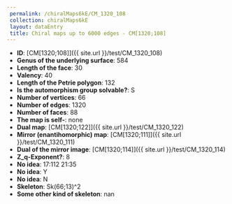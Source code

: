 ```yaml
--- 
 permalink: /chiralMaps6kE/CM_1320_108 
 collection: chiralMaps6kE
 layout: dataEntry
 title: Chiral maps up to 6000 edges - CM[1320;108]
---
```


- **ID**: [CM[1320;108]]({{ site.url }}/test/CM_1320_108)
- **Genus of the underlying surface**: 584
- **Length of the face**: 30
- **Valency**: 40
- **Length of the Petrie polygon**: 132
- **Is the automorphism group solvable?**: S
- **Number of vertices**: 66
- **Number of edges**: 1320
- **Number of faces**: 88
- **The map is self-**: none
- **Dual map**: [CM[1320;122]]({{ site.url }}/test/CM_1320_122)
- **Mirror (enantihomorphic) map**: [CM[1320;111]]({{ site.url }}/test/CM_1320_111)
- **Dual of the mirror image**: [CM[1320;114]]({{ site.url }}/test/CM_1320_114)
- **Z_q-Exponent?**: 8
- **No idea**:  17:112 21:35
- **No idea**: Y
- **No idea**: N
- **Skeleton**: Sk(66;13)^2
- **Some other kind of skeleton**: nan
